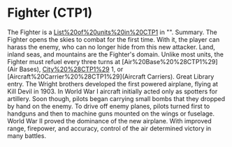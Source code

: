 # Fighter (CTP1)

The Fighter is a [List%20of%20units%20in%20CTP1](unit) in "".
Summary.
The Fighter opens the skies to combat for the first time. With it, the player can harass the enemy, who can no longer hide from this new attacker. Land, inland seas, and mountains are the Fighter's domain. Unlike most units, the Fighter must refuel every three turns at [Air%20Base%20%28CTP1%29](Air Bases), [City%20%28CTP1%29](Cities) 1, or [Aircraft%20Carrier%20%28CTP1%29](Aircraft Carriers).
Great Library entry.
The Wright brothers developed the first powered airplane, flying at Kill Devil in 1903. In World War I aircraft initially acted only as spotters for artillery. Soon though, pilots began carrying small bombs that they dropped by hand on the enemy. To drive off enemy planes, pilots turned first to handguns and then to machine guns mounted on the wings or fuselage. World War II proved the dominance of the new airplane. With improved range, firepower, and accuracy, control of the air determined victory in many battles.